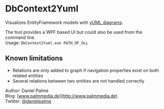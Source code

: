 DbContext2Yuml
==============

Visualizes EntityFramework models with [yUML diagrams](http://yuml.me).

The tool provides a WPF based UI but could also be used from the command line.  
Usage: `DbContext2Yuml.exe PATH_OF_DLL`

## Known limitations
* Relations are only added to graph if navigation properties exist on both related entities
* Several relations between two entities are not handled correctly

Author: Daniel Palme  
Blog: [www.palmmedia.de](http://www.palmmedia.de)  
Twitter: [@danielpalme](http://twitter.com/danielpalme)